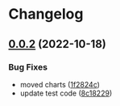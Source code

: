 # Changelog

## [0.0.2](https://github.com/itsnotapt/test-release-please/compare/backend-v0.0.1...backend-v0.0.2) (2022-10-18)


### Bug Fixes

* moved charts ([1f2824c](https://github.com/itsnotapt/test-release-please/commit/1f2824c985fab6f82d18c248dbe1f17eede4cf41))
* update test code ([8c18229](https://github.com/itsnotapt/test-release-please/commit/8c18229d5e1911fcd7426fb65494f0ac7b37cad5))


